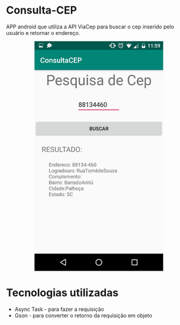 # Consulta-CEP
APP android que utiliza a API ViaCep para buscar o cep inserido pelo usuário e retornar o endereço.

<p align="center">
  <img src="imgAPP.jpeg" width="350" title="hover text">
</p>

# Tecnologias utilizadas
- Async Task - para fazer a requisição 
- Gson - para converter o retorno da requisição em objeto
